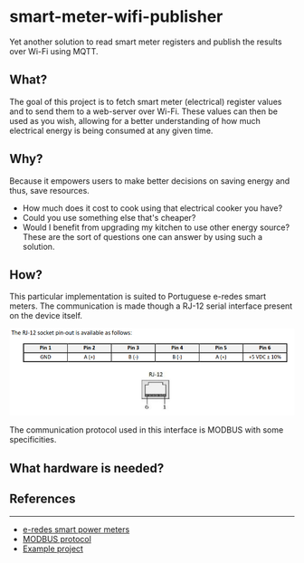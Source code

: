 # smart-meter-wifi-publisher
Yet another solution to read smart meter registers and publish the results over Wi-Fi using MQTT.

## What?
The goal of this project is to fetch smart meter (electrical) register values and to send them to a web-server over Wi-Fi. These values can then be used as you wish, allowing for a better understanding of how much electrical energy is being consumed at any given time. 

## Why?
Because it empowers users to make better decisions on saving energy and thus, save resources. 
- How much does it cost to cook using that electrical cooker you have? 
- Could you use something else that's cheaper?
- Would I benefit from upgrading my kitchen to use other energy source?
These are the sort of questions one can answer by using such a solution.

## How?
This particular implementation is suited to Portuguese e-redes smart meters. The communication is made though a RJ-12 serial interface present on the device itself. 

![RJ-12 interface](/assets/emi.png?raw=true "RJ-12 serial inter")

The communication protocol used in this interface is MODBUS with some specificities.


## What hardware is needed?





## References
--------------------------------------
- [e-redes smart power meters](https://www.e-redes.pt/sites/eredes/files/2020-07/DEF-C44-509.pdf)
- [MODBUS protocol](https://en.wikipedia.org/wiki/Modbus)
- [Example project](https://github.com/nikito7/edpbox)